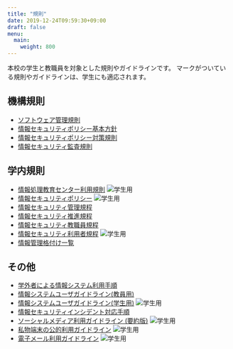 ```yaml
---
title: "規則"
date: 2019-12-24T09:59:30+09:00
draft: false
menu:
  main: 
    weight: 800
---
```

本校の学生と教職員を対象とした規則やガイドラインです。
マークがついている規則やガイドラインは、学生にも適応されます。

## 機構規則

* [ソフトウェア管理規則](/docs/1_1_kisoku.pdf)
* [情報セキュリティポリシー基本方針](/docs/1_2_kisoku.pdf)
* [情報セキュリティポリシー対策規則](/docs/1_3_kisoku.pdf)
* [情報セキュリティ監査規則](/docs/1_4_kisoku.pdf)

## 学内規則

* [情報処理教育センター利用規則](/docs/2_1_kisoku.pdf) ![学生用](/docs/gakusei.png)
* [情報セキュリティポリシー](/docs/2_2_kisoku.pdf) ![学生用](/docs/gakusei.png)
* [情報セキュリティ管理規程](/docs/2_3_kisoku.pdf)
* [情報セキュリティ推進規程](/docs/2_4_kisoku.pdf)
* [情報セキュリティ教職員規程](/docs/2_5_kisoku.pdf)
* [情報セキュリティ利用者規程](/docs/2_6_kisoku.pdf) ![学生用](/docs/gakusei.png)
* [情報管理格付け一覧](/docs/2_7_lank.pdf)

## その他

* [学外者による情報システム利用手順](/docs/3_1_kisoku.pdf)
* [情報システムユーザガイドライン(教員用)](/docs/3_2_kisoku_t.pdf) 
* [情報システムユーザガイドライン(学生用)](/docs/3_2_kisoku_s.pdf) ![学生用](/docs/gakusei.png)
* [情報セキュリティインシデント対応手順](/docs/3_3_kisoku.pdf)
* [ソーシャルメディア利用ガイドライン (要約版)](/docs/3_4_kisoku.pdf) ![学生用](/docs/gakusei.png)
* [私物端末の公的利用ガイドライン](/docs/3_5_kisoku.pdf) ![学生用](/docs/gakusei.png)
* [電子メール利用ガイドライン](/docs/3_6_kisoku.pdf) ![学生用](/docs/gakusei.png)
